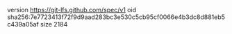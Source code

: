 version https://git-lfs.github.com/spec/v1
oid sha256:7e7723413f72f9d9aad283bc3e530c5cb95cf0066e4b3dc8d881eb5c439a05af
size 2184

